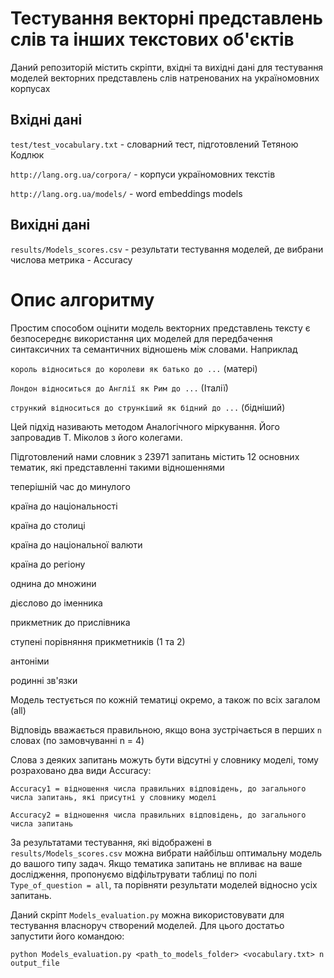 # Тестування векторні представлень слів та інших текстових об'єктів

Даний репозиторій містить скріпти, вхідні та вихідні дані для тестування моделей векторних представлень слів натренованих на україномовних корпусах


## Вхідні дані

`test/test_vocabulary.txt` - словарний тест, підготовлений Тетяною Кодлюк

`http://lang.org.ua/corpora/` - корпуси україномовних текстів

`http://lang.org.ua/models/` - word embeddings models

## Вихідні дані

`results/Models_scores.csv` - результати тестування моделей, де вибрани числова метрика - Accuracy

# Опис алгоритму

Простим способом оцінити модель векторних представлень тексту є безпосереднє використання цих моделей для передбачення синтаксичних та семантичних відношень між словами. Наприклад

`король відноситься до королеви як батько до ...` (матері)

 `Лондон відноситься до Англії як Рим до ...` (Італії)

`стрункий відноситься до стрункіший як бідний до ...` (бідніший)

Цей підхід називають методом Аналогічного міркування. Його запровадив Т. Міколов з його колегами. 

Підготовлений нами словник з 23971 запитань містить 12 основних тематик, які представленні такими відношеннями

теперішній час до минулого

країна до національності

країна до столиці

країна до національної валюти

країна до регіону

однина до множини

дієслово до іменника

прикметник до прислівника

ступені порівняння прикметників (1 та 2)

антоніми

родинні зв'язки

Модель тестується по кожній тематиці окремо, а також по всіх загалом (all)

Відповідь вважається правильною, якщо вона зустрічається в перших `n` словах (по замовчуванні n = 4)

Слова з деяких запитань можуть бути відсутні у словнику моделі, тому розраховано два види Accuracy:

`Accuracy1 = відношення числа правильних відповідень, до загального числа запитань, які присутні у словнику моделі`

`Accuracy2 = відношення числа правильних відповідень, до загального числа запитань`

За результатами тестування, які відображені в `results/Models_scores.csv` можна вибрати найбільш оптимальну модель до вашого типу задач. Якщо тематика запитань не впливає на ваше дослідження, пропонуємо відфільтрувати таблиці по полі `Type_of_question = all`, та порівняти результати моделей відносно усіх запитань. 

Даний скріпт `Models_evaluation.py` можна використовувати для тестування власноруч створений моделей. Для цього достатьо запустити його командою:

`python Models_evaluation.py <path_to_models_folder> <vocabulary.txt> n output_file`









